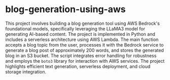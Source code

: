 # blog-generation-using-aws

This project involves building a blog generation tool using AWS Bedrock's foundational models, specifically leveraging the LLaMA3 model for generating AI-based content. The project is implemented in Python and includes a serverless architecture using AWS Lambda. The main function accepts a blog topic from the user, processes it with the Bedrock service to generate a blog post of approximately 200 words, and stores the generated blog in an S3 bucket. The script integrates error handling for robustness and employs the `boto3` library for interaction with AWS services. The project highlights efficient text generation, serverless deployment, and cloud storage integration.
